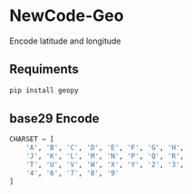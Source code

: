# NewCode-Geo
Encode latitude and longitude

## Requiments
```bash
pip install geopy
```

## base29 Encode
```python
CHARSET = [
    'A', 'B', 'C', 'D', 'E', 'F', 'G', 'H',
    'J', 'K', 'L', 'M', 'N', 'P', 'Q', 'R',
    'T', 'U', 'V', 'W', 'X', 'Y', '2', '3',
    '4', '6', '7', '8', '9'
]
```
